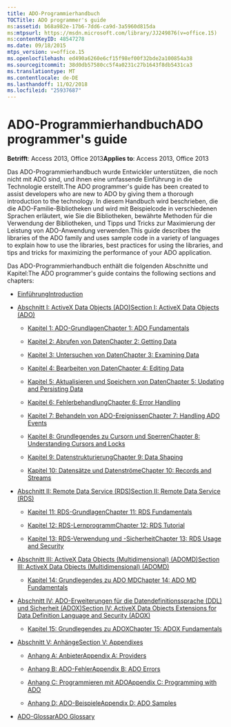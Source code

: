 ```yaml
---
title: ADO-Programmierhandbuch
TOCTitle: ADO programmer's guide
ms:assetid: b68a982e-17b6-7dd6-ca9d-3a5960d815da
ms:mtpsurl: https://msdn.microsoft.com/library/JJ249876(v=office.15)
ms:contentKeyID: 48547278
ms.date: 09/18/2015
mtps_version: v=office.15
ms.openlocfilehash: ed490a6260e6cf15f98ef00f32bde2a100854a38
ms.sourcegitcommit: 38d0db57580cc5f4a0231c27b1643f8db5431ca3
ms.translationtype: MT
ms.contentlocale: de-DE
ms.lasthandoff: 11/02/2018
ms.locfileid: "25937687"
---
```

# <a name="ado-programmers-guide"></a><span data-ttu-id="b3516-102">ADO-Programmierhandbuch</span><span class="sxs-lookup"><span data-stu-id="b3516-102">ADO programmer's guide</span></span>

<span data-ttu-id="b3516-103">**Betrifft**: Access 2013, Office 2013</span><span class="sxs-lookup"><span data-stu-id="b3516-103">**Applies to**: Access 2013, Office 2013</span></span>

<span data-ttu-id="b3516-104">Das ADO-Programmierhandbuch wurde Entwickler unterstützen, die noch nicht mit ADO sind, und ihnen eine umfassende Einführung in die Technologie erstellt.</span><span class="sxs-lookup"><span data-stu-id="b3516-104">The ADO programmer's guide has been created to assist developers who are new to ADO by giving them a thorough introduction to the technology.</span></span> <span data-ttu-id="b3516-105">In diesem Handbuch wird beschrieben, die die ADO-Familie-Bibliotheken und wird mit Beispielcode in verschiedenen Sprachen erläutert, wie Sie die Bibliotheken, bewährte Methoden für die Verwendung der Bibliotheken, und Tipps und Tricks zur Maximierung der Leistung von ADO-Anwendung verwenden.</span><span class="sxs-lookup"><span data-stu-id="b3516-105">This guide describes the libraries of the ADO family and uses sample code in a variety of languages to explain how to use the libraries, best practices for using the libraries, and tips and tricks for maximizing the performance of your ADO application.</span></span>

<span data-ttu-id="b3516-106">Das ADO-Programmierhandbuch enthält die folgenden Abschnitte und Kapitel:</span><span class="sxs-lookup"><span data-stu-id="b3516-106">The ADO programmer's guide contains the following sections and chapters:</span></span>

- [<span data-ttu-id="b3516-107">Einführung</span><span class="sxs-lookup"><span data-stu-id="b3516-107">Introduction</span></span>](introduction-to-ado-programming.md)
  
- [<span data-ttu-id="b3516-108">Abschnitt I: ActiveX Data Objects (ADO)</span><span class="sxs-lookup"><span data-stu-id="b3516-108">Section I: ActiveX Data Objects (ADO)</span></span>](section-i-activex-data-objects.md)
    
    - [<span data-ttu-id="b3516-109">Kapitel 1: ADO-Grundlagen</span><span class="sxs-lookup"><span data-stu-id="b3516-109">Chapter 1: ADO Fundamentals</span></span>](chapter-1-ado-fundamentals.md)
    
    - [<span data-ttu-id="b3516-110">Kapitel 2: Abrufen von Daten</span><span class="sxs-lookup"><span data-stu-id="b3516-110">Chapter 2: Getting Data</span></span>](chapter-2-getting-data.md)
    
    - [<span data-ttu-id="b3516-111">Kapitel 3: Untersuchen von Daten</span><span class="sxs-lookup"><span data-stu-id="b3516-111">Chapter 3: Examining Data</span></span>](chapter-3-examining-data.md)
    
    - [<span data-ttu-id="b3516-112">Kapitel 4: Bearbeiten von Daten</span><span class="sxs-lookup"><span data-stu-id="b3516-112">Chapter 4: Editing Data</span></span>](chapter-4-editing-data.md)
    
    - [<span data-ttu-id="b3516-113">Kapitel 5: Aktualisieren und Speichern von Daten</span><span class="sxs-lookup"><span data-stu-id="b3516-113">Chapter 5: Updating and Persisting Data</span></span>](chapter-5-updating-and-persisting-data.md)
    
    - [<span data-ttu-id="b3516-114">Kapitel 6: Fehlerbehandlung</span><span class="sxs-lookup"><span data-stu-id="b3516-114">Chapter 6: Error Handling</span></span>](chapter-6-error-handling.md)
    
    - [<span data-ttu-id="b3516-115">Kapitel 7: Behandeln von ADO-Ereignissen</span><span class="sxs-lookup"><span data-stu-id="b3516-115">Chapter 7: Handling ADO Events</span></span>](chapter-7-handling-ado-events.md)
    
    - [<span data-ttu-id="b3516-116">Kapitel 8: Grundlegendes zu Cursorn und Sperren</span><span class="sxs-lookup"><span data-stu-id="b3516-116">Chapter 8: Understanding Cursors and Locks</span></span>](chapter-8-understanding-cursors-and-locks.md)
    
    - [<span data-ttu-id="b3516-117">Kapitel 9: Datenstrukturierung</span><span class="sxs-lookup"><span data-stu-id="b3516-117">Chapter 9: Data Shaping</span></span>](chapter-9-data-shaping.md)
    
    - [<span data-ttu-id="b3516-118">Kapitel 10: Datensätze und Datenströme</span><span class="sxs-lookup"><span data-stu-id="b3516-118">Chapter 10: Records and Streams</span></span>](chapter-10-records-and-streams.md)

- [<span data-ttu-id="b3516-119">Abschnitt II: Remote Data Service (RDS)</span><span class="sxs-lookup"><span data-stu-id="b3516-119">Section II: Remote Data Service (RDS)</span></span>](section-ii-remote-data-service.md)
    
    - [<span data-ttu-id="b3516-120">Kapitel 11: RDS-Grundlagen</span><span class="sxs-lookup"><span data-stu-id="b3516-120">Chapter 11: RDS Fundamentals</span></span>](chapter-11-rds-fundamentals.md)
    
    - [<span data-ttu-id="b3516-121">Kapitel 12: RDS-Lernprogramm</span><span class="sxs-lookup"><span data-stu-id="b3516-121">Chapter 12: RDS Tutorial</span></span>](chapter-12-rds-tutorial.md)
    
    - [<span data-ttu-id="b3516-122">Kapitel 13: RDS-Verwendung und -Sicherheit</span><span class="sxs-lookup"><span data-stu-id="b3516-122">Chapter 13: RDS Usage and Security</span></span>](chapter-13-rds-usage-and-security.md)

- [<span data-ttu-id="b3516-123">Abschnitt III: ActiveX Data Objects (Multidimensional) (ADOMD)</span><span class="sxs-lookup"><span data-stu-id="b3516-123">Section III: ActiveX Data Objects (Multidimensional) (ADOMD)</span></span>](section-iii-ado-multidimensional-ado-md.md)
    
    - [<span data-ttu-id="b3516-124">Kapitel 14: Grundlegendes zu ADO MD</span><span class="sxs-lookup"><span data-stu-id="b3516-124">Chapter 14: ADO MD Fundamentals</span></span>](chapter-14-ado-md-fundamentals.md)

- [<span data-ttu-id="b3516-125">Abschnitt IV: ADO-Erweiterungen für die Datendefinitionssprache (DDL) und Sicherheit (ADOX)</span><span class="sxs-lookup"><span data-stu-id="b3516-125">Section IV: ActiveX Data Objects Extensions for Data Definition Language and Security (ADOX)</span></span>](section-iv-ado-extensions-for-data-definition-language-and-security-adox.md)
    
    - [<span data-ttu-id="b3516-126">Kapitel 15: Grundlegendes zu ADOX</span><span class="sxs-lookup"><span data-stu-id="b3516-126">Chapter 15: ADOX Fundamentals</span></span>](chapter-15-adox-fundamentals.md)

- [<span data-ttu-id="b3516-127">Abschnitt V: Anhänge</span><span class="sxs-lookup"><span data-stu-id="b3516-127">Section V: Appendixes</span></span>](section-v-appendixes.md)
    
    - [<span data-ttu-id="b3516-128">Anhang A: Anbieter</span><span class="sxs-lookup"><span data-stu-id="b3516-128">Appendix A: Providers</span></span>](appendix-a-providers.md)
    
    - [<span data-ttu-id="b3516-129">Anhang B: ADO-Fehler</span><span class="sxs-lookup"><span data-stu-id="b3516-129">Appendix B: ADO Errors</span></span>](appendix-b-ado-errors.md)
    
    - [<span data-ttu-id="b3516-130">Anhang C: Programmieren mit ADO</span><span class="sxs-lookup"><span data-stu-id="b3516-130">Appendix C: Programming with ADO</span></span>](appendix-c-programming-with-ado.md)
    
    - [<span data-ttu-id="b3516-131">Anhang D: ADO-Beispiele</span><span class="sxs-lookup"><span data-stu-id="b3516-131">Appendix D: ADO Samples</span></span>](appendix-d-ado-samples.md)

- [<span data-ttu-id="b3516-132">ADO-Glossar</span><span class="sxs-lookup"><span data-stu-id="b3516-132">ADO Glossary</span></span>](ado-glossary.md)

